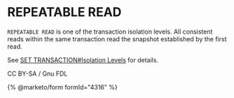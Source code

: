 
# REPEATABLE READ

`REPEATABLE READ` is one of the transaction isolation levels. All consistent reads within the same transaction read the snapshot established by the first read.


See [SET TRANSACTION#Isolation Levels](set-transaction.md#isolation-levels) for details.


CC BY-SA / Gnu FDL


{% @marketo/form formId="4316" %}
